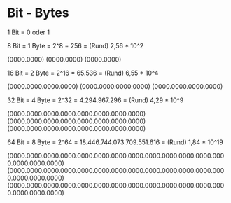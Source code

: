 # Bit - Bytes

1 Bit = 0 oder 1

8 Bit = 1 Byte = 2^8 = 256 = (Rund) 2,56 * 10^2

(0000.0000‬)
(0000.0000‬)
(0000.0000‬)

16 Bit = 2 Byte = 2^16 = 65.536 = (Rund) 6,55 * 10^4

(0000.0000.0000.0000)
(0000.0000.0000.0000)
(0000.0000.0000.0000)

32 Bit = 4 Byte = 2^32 = 4.294.967.296 = (Rund) 4,29 * 10^9

(0000.0000.0000.0000.‬0000.0000.0000.0000)‬
(0000.0000.0000.0000.‬0000.0000.0000.0000)‬
(0000.0000.0000.0000.‬0000.0000.0000.0000)‬

64 Bit = 8 Byte = 2^64 = 18.446.744.073.709.551.616 = (Rund) 1,84 * 10^19

(0000.0000.0000.0000.‬0000.0000.0000.0000‬.0000.0000.0000.0000.‬0000.0000.0000.0000)‬
(0000.0000.0000.0000.‬0000.0000.0000.0000‬.0000.0000.0000.0000.‬0000.0000.0000.0000)‬
(0000.0000.0000.0000.‬0000.0000.0000.0000‬.0000.0000.0000.0000.‬0000.0000.0000.0000)‬
